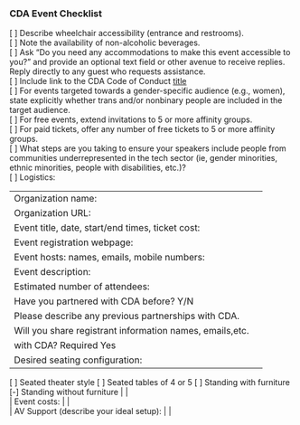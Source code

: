 ### CDA Event Checklist  

[ ] Describe wheelchair accessibility (entrance and restrooms).  
[ ] Note the availability of non-alcoholic beverages.  
[ ] Ask “Do you need any accommodations to make this event accessible to you?” and provide an optional text
field or other avenue to receive replies. Reply directly to any guest who requests assistance.  
[ ]  Include link to the CDA Code of Conduct [title](https://github.com/civicdata/civicdata.github.io/blob/master/CODE_OF_CONDUCT.md)    
[ ]  For events targeted towards a gender-specific audience (e.g., women), state explicitly whether trans and/or
nonbinary people are included in the target audience.  
[ ]  For free events, extend invitations to 5 or more affinity groups.  
[ ]  For paid tickets, offer any number of free tickets to 5 or more affinity groups.  
[ ]  What steps are you taking to ensure your speakers include people from communities
underrepresented in the tech sector (ie, gender minorities, ethnic minorities, people with disabilities, etc.)?  
[ ]  Logistics:

|   	|   	|  
|---	|---	|  
| Organization name:	|             	|  
| Organization URL: 	|             	|  
| Event title, date, start/end times, ticket cost:	|             	|  
| Event registration webpage:	|             	|   
| Event hosts: names, emails, mobile numbers:	|   	|  
| Event description: |             	|
| Estimated number of attendees:	 |             	|  
| Have you partnered with CDA before? Y/N	|             	|     
| Please describe any previous partnerships with CDA.	|             	|    
| Will you share registrant information names, emails,etc.
with CDA? Required Yes 	|             	|  
|  Desired seating configuration:
[ ]  Seated theater style
[ ]  Seated tables of 4 or 5
[ ]  Standing with furniture
[-] Standing without furniture 	|             	|  
| Event costs:	|             	|   
| AV Support (describe your ideal setup): 	|          |  

